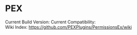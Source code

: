 PEX
===

Current Build Version: 
Current Compatibility:   
Wiki Index: https://github.com/PEXPlugins/PermissionsEx/wiki




